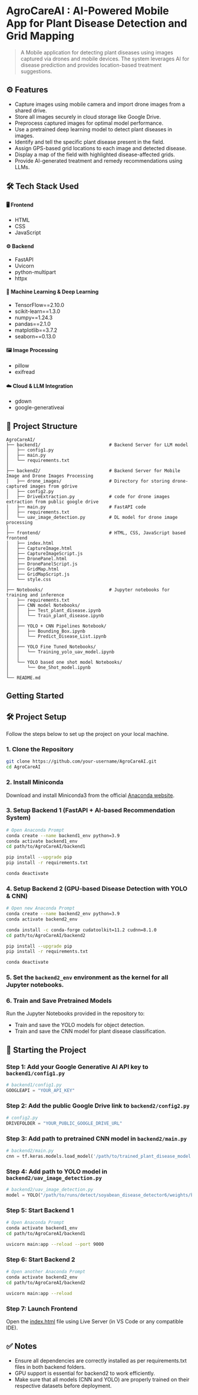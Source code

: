 # AgroCareAI : AI-Powered Mobile App for Plant Disease Detection and Grid Mapping

> A Mobile application for detecting plant diseases using images captured via drones and mobile devices. The system leverages AI for disease prediction and provides location-based treatment suggestions.

## ⚙️ Features

- Capture images using mobile camera and import drone images from a shared drive.
- Store all images securely in cloud storage like Google Drive.
- Preprocess captured images for optimal model performance.
- Use a pretrained deep learning model to detect plant diseases in images.
- Identify and tell the specific plant disease present in the field.
- Assign GPS-based grid locations to each image and detected disease.
- Display a map of the field with highlighted disease-affected grids.
- Provide AI-generated treatment and remedy recommendations using LLMs.

## 🛠️ Tech Stack Used

#### 🖥️ Frontend
- HTML
- CSS
- JavaScript

#### ⚙️ Backend
- FastAPI
- Uvicorn
- python-multipart
- httpx

#### 🧠 Machine Learning & Deep Learning
- TensorFlow==2.10.0
- scikit-learn==1.3.0
- numpy==1.24.3
- pandas==2.1.0
- matplotlib==3.7.2
- seaborn==0.13.0

#### 🖼️ Image Processing
- pillow
- exifread

#### ☁️ Cloud & LLM Integration
- gdown
- google-generativeai

## 📂 Project Structure

```plaintext
AgroCareAI/
├── backend1/                          # Backend Server for LLM model
│   ├── config1.py
│   ├── main.py
│   └── requirements.txt
│
├── backend2/                          # Backend Server for Mobile Image and Drone Images Processing
│   ├── drone_images/                  # Directory for storing drone-captured images from gdrive
│   ├── config2.py
│   ├── DriveExtraction.py             # code for drone images extraction from public google drive
│   ├── main.py                        # FastAPI code
│   ├── requirements.txt
│   └── uav_image_detection.py         # DL model for drone image processing
│
├── frontend/                          # HTML, CSS, JavaScript based frontend
│   ├── index.html
│   ├── CaptureImage.html
│   ├── CaptureImageScript.js
│   ├── DronePanel.html
│   ├── DronePanelScript.js
│   ├── GridMap.html
│   ├── GridMapScript.js
│   └── style.css
│
├── Notebooks/                         # Jupyter notebooks for training and inference
│   ├── requirements.txt  
│   ├── CNN model Notebooks/
│   │   ├── Test_plant_disease.ipynb
│   │   └── Train_plant_disease.ipynb
│   │
│   ├── YOLO + CNN Pipelines Notebook/
│   │   ├── Bounding_Box.ipynb
│   │   └── Predict_Disease_List.ipynb
│   │
│   ├── YOLO Fine Tuned Notebooks/
│   │   └── Training_yolo_uav_model.ipynb
│   │
│   └── YOLO based one shot model Notebooks/
│       └── One_Shot_model.ipynb
│
└── README.md

```
## Getting Started

## 🛠️ Project Setup

Follow the steps below to set up the project on your local machine.

### 1. Clone the Repository
```bash
git clone https://github.com/your-username/AgroCareAI.git
cd AgroCareAI
```
### 2. Install Miniconda
Download and install Miniconda3 from the official [Anaconda website](https://www.anaconda.com/download/success).

### 3. Setup Backend 1 (FastAPI + AI-based Recommendation System)
```bash
# Open Anaconda Prompt
conda create --name backend1_env python=3.9
conda activate backend1_env
cd path/to/AgroCareAI/backend1

pip install --upgrade pip
pip install -r requirements.txt

conda deactivate
```
### 4. Setup Backend 2 (GPU-based Disease Detection with YOLO & CNN)
```bash
# Open new Anaconda Prompt
conda create --name backend2_env python=3.9
conda activate backend2_env

conda install -c conda-forge cudatoolkit=11.2 cudnn=8.1.0
cd path/to/AgroCareAI/backend2

pip install --upgrade pip
pip install -r requirements.txt

conda deactivate
```
### 5. Set the `backend2_env` environment as the kernel for all Jupyter notebooks.
### 6. Train and Save Pretrained Models
Run the Jupyter Notebooks provided in the repository to:
- Train and save the YOLO models for object detection.
- Train and save the CNN model for plant disease classification.


## 🚀 Starting the Project
### Step 1: Add your Google Generative AI API key to `backend1/config1.py`
```python
# backend1/config1.py
GOOGLEAPI = "YOUR_API_KEY"
```
### Step 2: Add the public Google Drive link to `backend2/config2.py`
```python
# config2.py
DRIVEFOLDER = "YOUR_PUBLIC_GOOGLE_DRIVE_URL"
```
### Step 3: Add path to pretrained CNN model in `backend2/main.py`

```python
# backend2/main.py
cnn = tf.keras.models.load_model('/path/to/trained_plant_disease_model.keras')  # Replace with actual path
```
### Step 4: Add path to YOLO model in `backend2/uav_image_detection.py`

```python
# backend2/uav_image_detection.py
model = YOLO("/path/to/runs/detect/soyabean_disease_detector6/weights/best.pt")  # Replace with actual path
```
### Step 5: Start Backend 1
```bash
# Open Anaconda Prompt
conda activate backend1_env
cd path/to/AgroCareAI/backend1

uvicorn main:app --reload --port 9000
```
### Step 6: Start Backend 2
```bash
# Open another Anaconda Prompt
conda activate backend2_env
cd path/to/AgroCareAI/backend2

uvicorn main:app --reload
```
### Step 7: Launch Frontend
Open the [index.html]() file using Live Server (in VS Code or any compatible IDE).

## ✅ Notes
- Ensure all dependencies are correctly installed as per requirements.txt files in both backend folders.
- GPU support is essential for backend2 to work efficiently.
- Make sure that all models (CNN and YOLO) are properly trained on their respective datasets before deployment.
